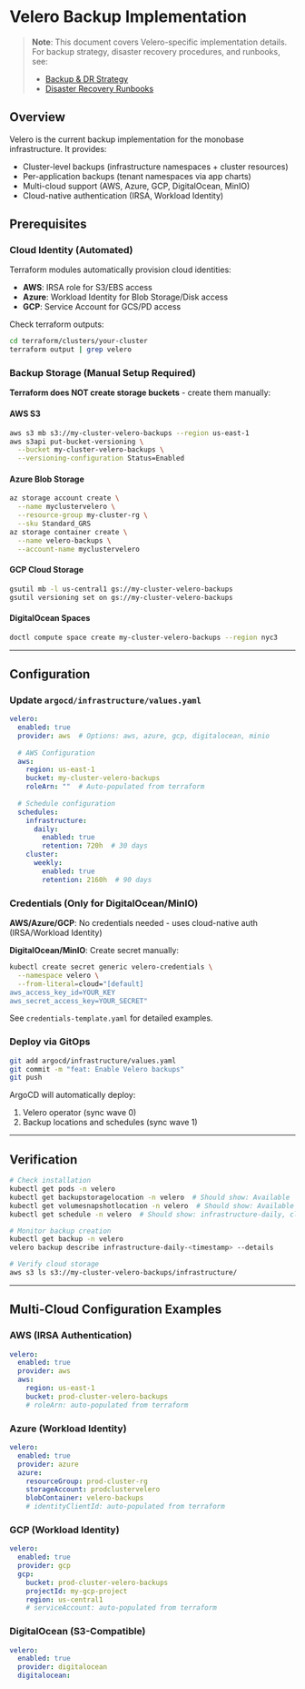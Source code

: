 # Velero Backup Implementation

> **Note**: This document covers Velero-specific implementation details. For backup strategy, disaster recovery procedures, and runbooks, see:
> - [Backup & DR Strategy](../../docs/operations/BACKUP_DR.md)
> - [Disaster Recovery Runbooks](../../docs/operations/DISASTER_RECOVERY_RUNBOOKS.md)

## Overview

Velero is the current backup implementation for the monobase infrastructure. It provides:
- Cluster-level backups (infrastructure namespaces + cluster resources)
- Per-application backups (tenant namespaces via app charts)
- Multi-cloud support (AWS, Azure, GCP, DigitalOcean, MinIO)
- Cloud-native authentication (IRSA, Workload Identity)

## Prerequisites

### Cloud Identity (Automated)

Terraform modules automatically provision cloud identities:
- **AWS**: IRSA role for S3/EBS access
- **Azure**: Workload Identity for Blob Storage/Disk access
- **GCP**: Service Account for GCS/PD access

Check terraform outputs:
```bash
cd terraform/clusters/your-cluster
terraform output | grep velero
```

### Backup Storage (Manual Setup Required)

**Terraform does NOT create storage buckets** - create them manually:

#### AWS S3
```bash
aws s3 mb s3://my-cluster-velero-backups --region us-east-1
aws s3api put-bucket-versioning \
  --bucket my-cluster-velero-backups \
  --versioning-configuration Status=Enabled
```

#### Azure Blob Storage
```bash
az storage account create \
  --name myclustervelero \
  --resource-group my-cluster-rg \
  --sku Standard_GRS
az storage container create \
  --name velero-backups \
  --account-name myclustervelero
```

#### GCP Cloud Storage
```bash
gsutil mb -l us-central1 gs://my-cluster-velero-backups
gsutil versioning set on gs://my-cluster-velero-backups
```

#### DigitalOcean Spaces
```bash
doctl compute space create my-cluster-velero-backups --region nyc3
```

---

## Configuration

### Update `argocd/infrastructure/values.yaml`

```yaml
velero:
  enabled: true
  provider: aws  # Options: aws, azure, gcp, digitalocean, minio
  
  # AWS Configuration
  aws:
    region: us-east-1
    bucket: my-cluster-velero-backups
    roleArn: ""  # Auto-populated from terraform
  
  # Schedule configuration
  schedules:
    infrastructure:
      daily:
        enabled: true
        retention: 720h  # 30 days
    cluster:
      weekly:
        enabled: true
        retention: 2160h  # 90 days
```

### Credentials (Only for DigitalOcean/MinIO)

**AWS/Azure/GCP**: No credentials needed - uses cloud-native auth (IRSA/Workload Identity)

**DigitalOcean/MinIO**: Create secret manually:
```bash
kubectl create secret generic velero-credentials \
  --namespace velero \
  --from-literal=cloud="[default]
aws_access_key_id=YOUR_KEY
aws_secret_access_key=YOUR_SECRET"
```

See `credentials-template.yaml` for detailed examples.

### Deploy via GitOps

```bash
git add argocd/infrastructure/values.yaml
git commit -m "feat: Enable Velero backups"
git push
```

ArgoCD will automatically deploy:
1. Velero operator (sync wave 0)
2. Backup locations and schedules (sync wave 1)

---

## Verification

```bash
# Check installation
kubectl get pods -n velero
kubectl get backupstoragelocation -n velero  # Should show: Available
kubectl get volumesnapshotlocation -n velero  # Should show: Available
kubectl get schedule -n velero  # Should show: infrastructure-daily, cluster-resources-weekly

# Monitor backup creation
kubectl get backup -n velero
velero backup describe infrastructure-daily-<timestamp> --details

# Verify cloud storage
aws s3 ls s3://my-cluster-velero-backups/infrastructure/
```

---

## Multi-Cloud Configuration Examples

### AWS (IRSA Authentication)
```yaml
velero:
  enabled: true
  provider: aws
  aws:
    region: us-east-1
    bucket: prod-cluster-velero-backups
    # roleArn: auto-populated from terraform
```

### Azure (Workload Identity)
```yaml
velero:
  enabled: true
  provider: azure
  azure:
    resourceGroup: prod-cluster-rg
    storageAccount: prodclustervelero
    blobContainer: velero-backups
    # identityClientId: auto-populated from terraform
```

### GCP (Workload Identity)
```yaml
velero:
  enabled: true
  provider: gcp
  gcp:
    bucket: prod-cluster-velero-backups
    projectId: my-gcp-project
    region: us-central1
    # serviceAccount: auto-populated from terraform
```

### DigitalOcean (S3-Compatible)
```yaml
velero:
  enabled: true
  provider: digitalocean
  digitalocean:
